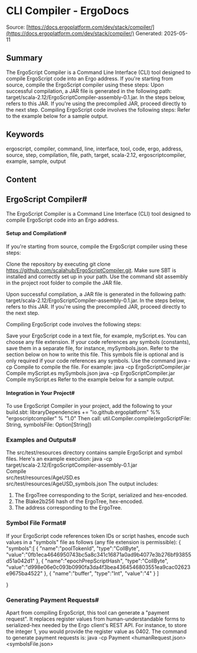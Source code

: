 # CLI Compiler - ErgoDocs
Source: [https://docs.ergoplatform.com/dev/stack/compiler/](https://docs.ergoplatform.com/dev/stack/compiler/)
Generated: 2025-05-11

## Summary
The ErgoScript Compiler is a Command Line Interface (CLI) tool designed to compile ErgoScript code into an Ergo address. If you're starting from source, compile the ErgoScript compiler using these steps: Upon successful compilation, a JAR file is generated in the following path: target/scala-2.12/ErgoScriptCompiler-assembly-0.1.jar. In the steps below, <jarFile> refers to this JAR. If you're using the precompiled JAR, proceed directly to the next step. Compiling ErgoScript code involves the following steps: Refer to the example below for a sample output.

## Keywords
ergoscript, compiler, command, line, interface, tool, code, ergo, address, source, step, compilation, file, path, target, scala-2.12, ergoscriptcompiler, example, sample, output

## Content
## ErgoScript Compiler#
The ErgoScript Compiler is a Command Line Interface (CLI) tool designed to compile ErgoScript code into an Ergo address.

#### Setup and Compilation#
If you're starting from source, compile the ErgoScript compiler using these steps:

Clone the repository by executing git clone https://github.com/scalahub/ErgoScriptCompiler.git.
Make sure SBT is installed and correctly set up in your path.
Use the command sbt assembly in the project root folder to compile the JAR file.

Upon successful compilation, a JAR file is generated in the following path: target/scala-2.12/ErgoScriptCompiler-assembly-0.1.jar. In the steps below, <jarFile> refers to this JAR.
If you're using the precompiled JAR, proceed directly to the next step.


Compiling ErgoScript code involves the following steps:

Save your ErgoScript code in a text file, for example, myScript.es. You can choose any file extension.
If your code references any symbols (constants), save them in a separate file, for instance, mySymbols.json. Refer to the section below on how to write this file. 
This symbols file is optional and is only required if your code references any symbols.
Use the command java -cp <jarFile> Compile <ergoScriptFile> <optionalSymbolsFile> to compile the file. For example:
java -cp ErgoScriptCompiler.jar Compile myScript.es mySymbols.json
java -cp ErgoScriptCompiler.jar Compile myScript.es
Refer to the example below for a sample output.

#### Integration in Your Project#
To use ErgoScript Compiler in your project, add the following to your build.sbt:
libraryDependencies += "io.github.ergoplatform" %% "ergoscriptcompiler" % "1.0"
Then call: util.Compiler.compile(ergoScriptFile: String,  symbolsFile: Option[String])

### Examples and Outputs#
The src/test/resources directory contains sample ErgoScript and symbol files. Here's an example execution:
java -cp \
      target/scala-2.12/ErgoScriptCompiler-assembly-0.1.jar \
      Compile \
      src/test/resources/AgeUSD.es \
      src/test/resources/AgeUSD_symbols.json
The output includes:
1. The ErgoTree corresponding to the Script, serialized and hex-encoded.
2. The Blake2b256 hash of the ErgoTree, hex-encoded.
3. The address corresponding to the ErgoTree.

### Symbol File Format#
If your ErgoScript code references token IDs or script hashes, encode such values in a "symbols" file as follows (any file extension is permissible):
{
  "symbols":[
    {
      "name":"poolTokenId",
      "type":"CollByte",
      "value":"0fb1eca4646950743bc5a8c341c16871a0ad9b4077e3b276bf93855d51a042d1"
    },
    {
      "name":"epochPrepScriptHash",
      "type":"CollByte",
      "value":"d998e06e0c093b0990fa3da4f3bea4364546803551ea9cac02623e9675ba4522"
    },
    {
      "name":"buffer",
      "type":"Int",
      "value":"4"
    }
  ]


}

### Generating Payment Requests#
Apart from compiling ErgoScript, this tool can generate a "payment request". It replaces register values from human-understandable forms to serialized-hex needed by the Ergo client's REST API. For instance, to store the integer 1, you would provide the register value as 0402.
The command to generate payment requests is: java -cp <jarFile> Payment <humanRequest.json> <symbolsFile.json>
